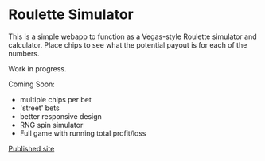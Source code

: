 # Roulette Simulator
This is a simple webapp to function as a Vegas-style Roulette simulator and calculator. Place chips to see what the potential payout is for each of the numbers.

Work in progress. 

Coming Soon:
- multiple chips per bet
- 'street' bets
- better responsive design
- RNG spin simulator
- Full game with running total profit/loss

[Published site](https://roulette-sim.vercel.app/)
